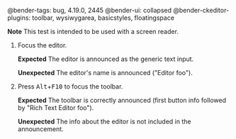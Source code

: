 @bender-tags: bug, 4.19.0, 2445
@bender-ui: collapsed
@bender-ckeditor-plugins: toolbar, wysiwygarea, basicstyles, floatingspace

**Note** This test is intended to be used with a screen reader.

1. Focus the editor.

	**Expected** The editor is announced as the generic text input.

	**Unexpected** The editor's name is announced ("Editor foo").
1. Press <kbd>Alt</kbd>+<kbd>F10</kbd> to focus the toolbar.

	**Expected** The toolbar is correctly announced (first button info followed by "Rich Text Editor foo").

	**Unexpected** The info about the editor is not included in the announcement.
